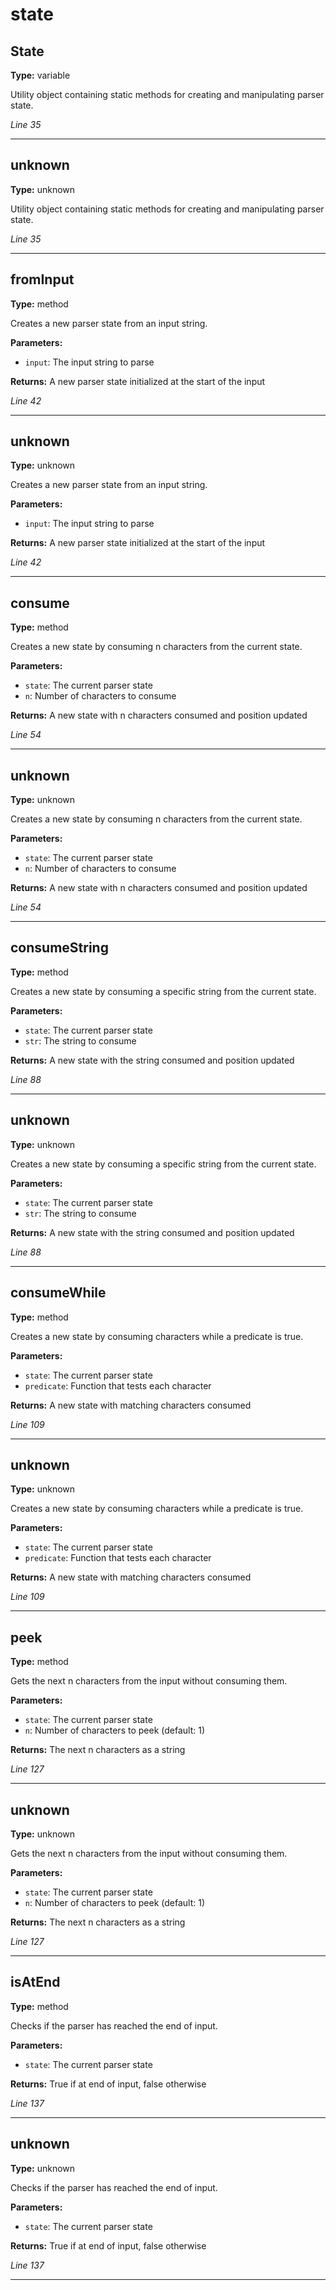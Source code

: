 # state

## State

**Type:** variable

Utility object containing static methods for creating and manipulating parser state.

*Line 35*

---

## unknown

**Type:** unknown

Utility object containing static methods for creating and manipulating parser state.

*Line 35*

---

## fromInput

**Type:** method

Creates a new parser state from an input string.

**Parameters:**

- `input`: The input string to parse

**Returns:** A new parser state initialized at the start of the input

*Line 42*

---

## unknown

**Type:** unknown

Creates a new parser state from an input string.

**Parameters:**

- `input`: The input string to parse

**Returns:** A new parser state initialized at the start of the input

*Line 42*

---

## consume

**Type:** method

Creates a new state by consuming n characters from the current state.

**Parameters:**

- `state`: The current parser state
- `n`: Number of characters to consume

**Returns:** A new state with n characters consumed and position updated

*Line 54*

---

## unknown

**Type:** unknown

Creates a new state by consuming n characters from the current state.

**Parameters:**

- `state`: The current parser state
- `n`: Number of characters to consume

**Returns:** A new state with n characters consumed and position updated

*Line 54*

---

## consumeString

**Type:** method

Creates a new state by consuming a specific string from the current state.

**Parameters:**

- `state`: The current parser state
- `str`: The string to consume

**Returns:** A new state with the string consumed and position updated

*Line 88*

---

## unknown

**Type:** unknown

Creates a new state by consuming a specific string from the current state.

**Parameters:**

- `state`: The current parser state
- `str`: The string to consume

**Returns:** A new state with the string consumed and position updated

*Line 88*

---

## consumeWhile

**Type:** method

Creates a new state by consuming characters while a predicate is true.

**Parameters:**

- `state`: The current parser state
- `predicate`: Function that tests each character

**Returns:** A new state with matching characters consumed

*Line 109*

---

## unknown

**Type:** unknown

Creates a new state by consuming characters while a predicate is true.

**Parameters:**

- `state`: The current parser state
- `predicate`: Function that tests each character

**Returns:** A new state with matching characters consumed

*Line 109*

---

## peek

**Type:** method

Gets the next n characters from the input without consuming them.

**Parameters:**

- `state`: The current parser state
- `n`: Number of characters to peek (default: 1)

**Returns:** The next n characters as a string

*Line 127*

---

## unknown

**Type:** unknown

Gets the next n characters from the input without consuming them.

**Parameters:**

- `state`: The current parser state
- `n`: Number of characters to peek (default: 1)

**Returns:** The next n characters as a string

*Line 127*

---

## isAtEnd

**Type:** method

Checks if the parser has reached the end of input.

**Parameters:**

- `state`: The current parser state

**Returns:** True if at end of input, false otherwise

*Line 137*

---

## unknown

**Type:** unknown

Checks if the parser has reached the end of input.

**Parameters:**

- `state`: The current parser state

**Returns:** True if at end of input, false otherwise

*Line 137*

---

